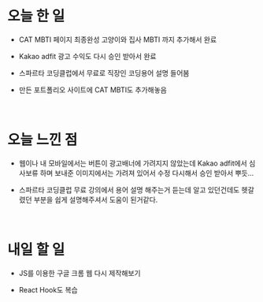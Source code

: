 # 오늘 한 일

- CAT MBTI 페이지 최종완성 고양이와 집사 MBTI 까지 추가해서 완료

- Kakao adfit 광고 수익도 다시 승인 받아서 완료

- 스파르타 코딩클럽에서 무료로 직장인 코딩용어 설명 들어봄

- 만든 포트폴리오 사이트에 CAT MBTI도 추가해놓음

<br />

# 오늘 느낀 점

- 웹이나 내 모바일에서는 버튼이 광고배너에 가려지지 않았는데 Kakao adfit에서 심사보류 하며 보내준 이미지에서는 가려져 있어서 수정 다시해서 승인 받아서 뿌듯...

- 스파르타 코딩클럽 무료 강의에서 용어 설명 해주는거 듣는데 알고 있던건데도 헷갈렸던 부분을 쉽게 설명해주셔서 도움이 된거같다.

<br />

# 내일 할 일

- JS를 이용한 구글 크롬 웹 다시 제작해보기

- React Hook도 복습
